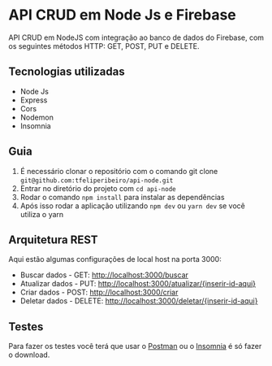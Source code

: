<h1>API CRUD em Node Js e Firebase</h1>

<p>API CRUD em NodeJS com integração ao banco de dados 
do Firebase, com os seguintes métodos HTTP: GET, POST, PUT e DELETE.</P>

<h2>Tecnologias utilizadas</h2>

* Node Js
* Express
* Cors
* Nodemon
* Insomnia

<h2>Guia</h2>

1. É necessário clonar o repositório com o comando git clone `git@github.com:tfeliperibeiro/api-node.git`
2. Entrar no diretório do projeto com `cd api-node`
3. Rodar o comando `npm install` para instalar as dependências
4. Após isso rodar a aplicação utilizando `npm dev` ou `yarn dev` se você utiliza o yarn

<h2>Arquitetura REST</h2>
<p>Aqui estão algumas configurações de local host na porta 3000:</p>

* Buscar dados - GET: <http://localhost:3000/buscar>
* Atualizar dados - PUT: <http://localhost:3000/atualizar/{inserir-id-aqui}>
* Criar dados - POST: <http://localhost:3000/criar>
* Deletar dados - DELETE: <http://localhost:3000/deletar/{inserir-id-aqui}>

<h2>Testes</h2>

<p>Para fazer os testes você terá que usar o <a href="https://www.postman.com/">Postman</a> ou o <a href="https://insomnia.rest/download">Insomnia</a>
  é só fazer o download.
</p>
